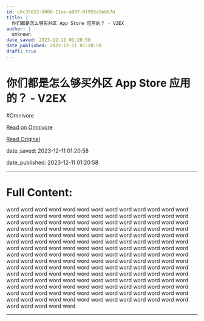 ```yaml
---
id: c0c35822-9800-11ee-a987-0f955a3e667d
title: |
  你们都是怎么够买外区 App Store 应用的？ - V2EX
author: |
  unknown
date_saved: 2023-12-11 01:20:58
date_published: 2023-12-11 01:20:58
draft: true
---
```


# 你们都是怎么够买外区 App Store 应用的？ - V2EX
#Omnivore

[Read on Omnivore](https://omnivore.app/me/app-store-v-2-ex-18c5807b63d)

[Read Original](https://www.v2ex.com/t/999372)

date_saved: 2023-12-11 01:20:58

date_published: 2023-12-11 01:20:58

--- 

# Full Content: 

word word word word word word word word word word word word word word word word word word word word word word word word word word word word word word word word word word word word word word word word word word word word word word word word word word word word word word word word word word word word word word word word word word word word word word word word word word word word word word word word word word word word word word word word word word word word word word word word word word word word word word word word word word word word word word word word word word word word word word word word word word word word word word word word word word word word word word word word word word word word word word word word word word word word word word word word word word word word word word word word word word word word word word word word word word word word word word word word word word word word word word word word word word word word word word word word word word word word word word word word

---

